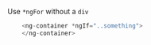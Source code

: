 Use ```*ngFor``` without a ```div```
```javascript
	<ng-container *ngIf="..something">
	</ng-container>
``` 
